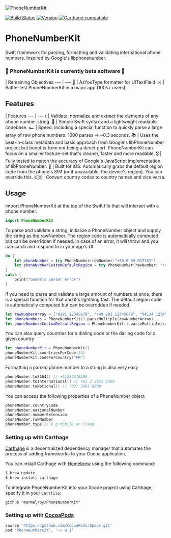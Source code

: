 ![PhoneNumberKit](https://cloud.githubusercontent.com/assets/889949/10723260/5225c86c-7bb9-11e5-883c-9b42aa50ea27.png)

[![Build Status](https://travis-ci.org/marmelroy/PhoneNumberKit.svg?branch=master)](https://travis-ci.org/marmelroy/PhoneNumberKit) [![Version](http://img.shields.io/cocoapods/v/PhoneNumberKit.svg)](http://cocoapods.org/?q=PhoneNumberKit)
[![Carthage compatible](https://img.shields.io/badge/Carthage-compatible-4BC51D.svg?style=flat)](https://github.com/Carthage/Carthage)

# PhoneNumberKit
Swift framework for parsing, formatting and validating international phone numbers.
Inspired by Google's libphonenumber.

### :construction: PhoneNumberKit is currently beta software :construction:

 | Remaining Objectives
--- | ---
📝 | AsYouType formatter for UITextField.
⚔ | Battle-test PhoneNumberKit in a major app (100k+ users).

## Features

| Features
--- | ---
📞 | Validate, normalize and extract the elements of any phone number string.
💯 | Simple Swift syntax and a lightweight readable codebase.
🏎 | Speed. Including a special function to quickly parse a large array of raw phone numbers. 1000 parses -> ~0.3 seconds.
📚 | Uses the best-in-class metadata and basic approach from Google's libPhoneNumber project but benefits from not being a direct port. PhoneNumberKit can focus on a smaller feature-set that's cleaner, faster and more readable.
🎖 | Fully tested to match the accuracy of Google's JavaScript implementation of libPhoneNumber.
📱 | Built for iOS. Automatically grabs the default region code from the phone's SIM (or if unavailable, the device's region). You can override this.
🇺🇸 | Convert country codes to country names and vice versa.

## Usage

Import PhoneNumberKit at the top of the Swift file that will interact with a phone number.

```swift
import PhoneNumberKit
```

To parse and validate a string, initialize a PhoneNumber object and supply the string as the rawNumber. The region code is automatically computed but can be overridden if needed. In case of an error, it will throw and you can catch and respond to in your app's UI
```swift
do {
    let phoneNumber = try PhoneNumber(rawNumber:"+33 6 89 017383")
    let phoneNumberCustomDefaultRegion = try PhoneNumber(rawNumber: "+44 20 7031 3000", region: "GB")
}
catch {
    print("Generic parser error")
}
```

If you need to parse and validate a large amount of numbers at once, there is a special function for that and it's lightning fast. The default region code is automatically computed but can be overridden if needed.
```swift
let rawNumberArray = ["0291 12345678", "+49 291 12345678", "04134 1234", "09123 12345"]
let phoneNumbers = PhoneNumberKit().parseMultiple(rawNumberArray)
let phoneNumbersCustomDefaultRegion = PhoneNumberKit().parseMultiple(rawNumberArray, region: "DE")
```

You can also query countries for a dialing code or the dailing code for a given country
```swift
let phoneNumberKit = PhoneNumberKit()
phoneNumberKit.countriesForCode(33)
phoneNumberKit.codeForCountry("FR")
```

Formatting a parsed phone number to a string is also very easy
```swift
phoneNumber.toE164() // +61236618300
phoneNumber.toInternational() // +61 2 3661 8300
phoneNumber.toNational() // (02) 3661 8300
```

You can access the following properties of a PhoneNumber object
```swift
phoneNumber.countryCode
phoneNumber.nationalNumber
phoneNumber.numberExtension
phoneNumber.rawNumber
phoneNumber.type // e.g Mobile or Fixed
```

### Setting up with Carthage

[Carthage](https://github.com/Carthage/Carthage) is a decentralized dependency manager that automates the process of adding frameworks to your Cocoa application.

You can install Carthage with [Homebrew](http://brew.sh/) using the following command:

```bash
$ brew update
$ brew install carthage
```

To integrate PhoneNumberKit into your Xcode project using Carthage, specify it in your `Cartfile`:

```ogdl
github "marmelroy/PhoneNumberKit"
```

### Setting up with [CocoaPods](http://cocoapods.org/?q=PhoneNumberKit)
```ruby
source 'https://github.com/CocoaPods/Specs.git'
pod 'PhoneNumberKit', '~> 0.1'
```
